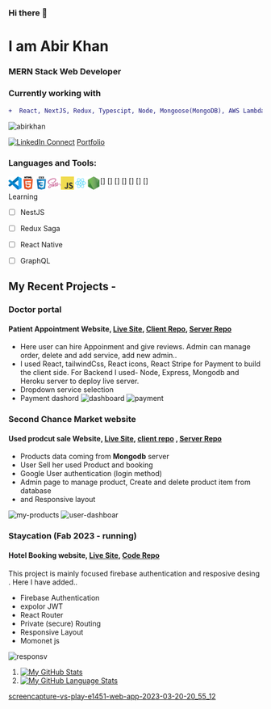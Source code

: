 ### Hi there 👋

# I am Abir Khan
### MERN Stack Web Developer

### Currently working with
```diff
+  React, NextJS, Redux, Typescipt, Node, Mongoose(MongoDB), AWS Lambda, SASS (SCSS)
```

<p align="left"> <img src="https://komarev.com/ghpvc/?username=developer-abir1&label=Profile%20views&color=0e75b6&style=flat" alt="abirkhan" /> </p>


[![LinkedIn Connect](https://img.shields.io/badge/%20-Connect-black?color=14171A&labelColor=212121&logo=linkedin&logoColor=ffffff)](https://www.linkedin.com/in/developer-abir/)   [Portfolio](https://protfolio-site-abir-khan.vercel.app/)

### Languages and Tools:

[<img align="left" alt="Visual Studio Code" width="26px" src="https://raw.githubusercontent.com/github/explore/80688e429a7d4ef2fca1e82350fe8e3517d3494d/topics/visual-studio-code/visual-studio-code.png" />]
[<img align="left" alt="HTML5" width="26px" src="https://raw.githubusercontent.com/github/explore/80688e429a7d4ef2fca1e82350fe8e3517d3494d/topics/html/html.png" />]
[<img align="left" alt="CSS3" width="26px" src="https://raw.githubusercontent.com/github/explore/80688e429a7d4ef2fca1e82350fe8e3517d3494d/topics/css/css.png" />]
[<img align="left" alt="Sass" width="26px" src="https://raw.githubusercontent.com/github/explore/80688e429a7d4ef2fca1e82350fe8e3517d3494d/topics/sass/sass.png" />]
[<img align="left" alt="JavaScript" width="26px" src="https://raw.githubusercontent.com/github/explore/80688e429a7d4ef2fca1e82350fe8e3517d3494d/topics/javascript/javascript.png" />] [<img align="left" alt="React" width="26px" src="https://raw.githubusercontent.com/github/explore/80688e429a7d4ef2fca1e82350fe8e3517d3494d/topics/react/react.png" />]
[<img align="left" alt="Node.js" width="26px" src="https://raw.githubusercontent.com/github/explore/80688e429a7d4ef2fca1e82350fe8e3517d3494d/topics/nodejs/nodejs.png" />] <br />


Learning
- [ ] NestJS
- [ ] Redux Saga
- [ ] React Native
- [ ] GraphQL


## My Recent Projects -
### Doctor portal
####  Patient Appointment   Website, [Live Site](https://doctor-protals-client.vercel.app/), [Client Repo](https://github.com/developer-abir1/doctor-protals-client), [Server Repo](https://github.com/developer-abir1/doctor-server)

- Here user can hire Appoinment and give reviews. Admin can manage order,  delete and add service, add new admin..
- I used React, tailwindCss, React icons, React Stripe for Payment to build the client side. For Backend I used- Node, Express, Mongodb and Heroku server to deploy live server.
- Dropdown service selection 
- Payment dashord 
![dashboard](https://user-images.githubusercontent.com/72245378/219922952-1a77084b-b00c-429c-a379-df8cce80451d.JPG) 
![payment](https://user-images.githubusercontent.com/72245378/219923453-06e2f8f4-46b6-42ac-9216-beb93f969835.JPG)

### Second Chance Market website
#### Used prodcut sale Website, [Live Site](https://second-hand-market-f9bc4.web.app/), [client repo](https://github.com/developer-abir1/Second-Chance-Market-client)  , [Server Repo](https://github.com/developer-abir1/reseller-market-server)
- Products data coming from **Mongodb** server
- User Sell her used Product and booking
- Google User authentication (login method)
- Admin page to manage product, Create and delete product item from database
- and Responsive layout

 ![my-products](https://user-images.githubusercontent.com/72245378/219923001-1873f19a-459c-46c3-88e6-46459d7970fa.JPG)
![user-dashboar](https://user-images.githubusercontent.com/72245378/219923439-c681e7c8-a19c-4bc7-bcfe-f2931b10c246.JPG)
 


### Staycation (Fab 2023 - running)
#### Hotel Booking website,   [Live Site](https://stay-cation-auth.web.app/), [Code Repo](https://github.com/developer-abir1/Stay-cation-server)
This project is mainly focused  firebase authentication and resposive desing . Here I have added..
- Firebase Authentication
- expolor JWT
- React Router
- Private (secure) Routing
- Responsive Layout
- Momonet js


 ![responsv](https://user-images.githubusercontent.com/72245378/219923493-061d3708-08fc-4518-92af-947d5633e4d9.JPG)


1. [![My GitHub Stats](https://github-readme-stats.vercel.app/api/?username=developer-abir1&count_private=true&theme=tokyonight&showicons=true)]()
2. [![My GitHub Language Stats](https://github-readme-stats.vercel.app/api/top-langs/?username=developer-abir1&langs_count=5&theme=tokyonight)]()

[screencapture-vs-play-e1451-web-app-2023-03-20-20_55_12](https://user-images.githubusercontent.com/72245378/226379371-66a47163-aa04-4e4a-a2f2-7b0fb8f27aad.png)
<!--
**ishtiak-ahmed/ishtiak-ahmed** is a ✨ _special_ ✨ repository because its `README.md` (this file) appears on your GitHub profile.

Here are some ideas to get you started:

- 🔭 I’m currently working on ...
- 🌱 I’m currently learning ...!

- 👯 I’m looking to collaborate on ...
- 🤔 I’m looking for help with ...
- 💬 Ask me about ...
- 📫 How to reach me: ...
- 😄 Pronouns: ...
- ⚡ Fun fact: ...
-->
